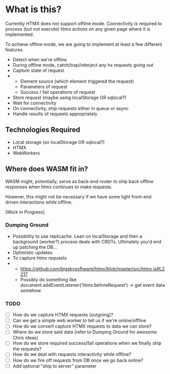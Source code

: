 # What is this?

Currently HTMX does not support offline mode. Connectivity is required to process (but not execute) htmx actions on any given page where it is implemented.

To achieve offline mode, we are going to implement at least a few different features

* Detect when we're offline
* During offline mode, catch/trap/interject any hx requests going out
* Capture state of request
* - Element source (which element triggered the request)
  - Parameters of request
  - Success / fail operations of request
* Store request (maybe using localStorage OR sqlocal?)
* Wait for connectivity
* On connectivity, ship requests either in queue or async
* Handle results of requests appropriately

## Technologies Required

* Local storage (so localStorage OR sqlocal?)
* HTMX
* WebWorkers

## Where does WASM fit in?

WASM might, potentially, serve as back-end router to ship back offline responses when htmx continues to make requests.

However, this might not be necessary if we have some light front-end driven interactions while offline.

[Work in Progress]

### Dumping Ground

* Possibility to use replicache. Lean on localStorage and then a background (worker?) process deals with CRDTs. Ultimately you'd end up patching the DB...
* Optimistic updates
* To capture htmx requests
* - https://github.com/bigskysoftware/htmx/blob/master/src/htmx.js#L2217
  - Possibly do something like document.addEventListener('htmx:beforeRequest') -> get event data somehow

### TODO

- [ ] How do we capture HTMX requests (outgoing)?
- [ ] Can we get a simple web worker to tell us if we're online/offline
- [ ] How do we convert capture HTMX requests to data we can store?
- [ ] Where do we store said data (refer to Dumping Ground for awesome Chris ideas)
- [ ] How do we store required success/fail operations when we finally ship the requests?
- [ ] How do we deal with requests interactivity while offline?
- [ ] How do we fire off requests from DB once we go back online?
- [ ] Add optional "ship to server" parameter
